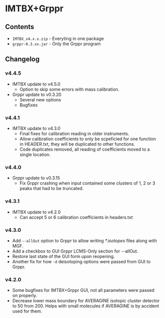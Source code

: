 # IMTBX+Grppr

## Contents

- `IMTBX_v4.x.x.zip` - Everyting in one package
- `grppr-0.3.xx.jar` - Only the Grppr program

## Changelog

### v4.4.5
- IMTBX update to v4.5.0
  - Option to skip some errors with mass calibration.
- Grppr update to v0.3.20
  - Several new options
  - Bugfixes

### v4.4.1

- IMTBX update to v4.3.0
  - Final fixes for calibration reading in older instruments.
  - Allow calibration coefficients to only be scpeficied for one
  function in HEADER.txt, they will be duplicated to other functions.
  - Code duplicates removed, all reading of coefficients moved to
  a single location.

### v4.4.0

- Grppr update to v0.3.15
  - Fix Grppr crashing when input contained some clusters of 1, 2 or 3 peaks that had to be truncated.

### v4.3.1

- IMTBX update to v4.2.0
  - Can accept 5 or 6 calibration coefficients in headers.txt

### v4.3.0

- Add `--allOut` option to Grppr to allow writing _*.isotopes_ files along with MGF.
- Add a checkbox to GUI Grppr LCMS-Only section for --allOut.
- Restore last state of the GUI form upon reopening.
- Another fix for how `-d` deisotoping options were passed from GUI to Grppr.

### v4.2.0

- Some bugfixes for IMTBX+Grppr GUI, not all parameters were passed on properly.
- Decrease lower mass boundary for AVERAGINE isotopic cluster detector to 50 from 200. Helps with small molecules if AVERAGINE is by accident used for them.